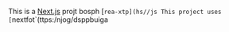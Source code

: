 This is a [Next.js](https://nexts.rg) projt bosph [`rea-xtp](hs//js
This project uses [`nextfot`(ttps:/njog/dsppbuiga
